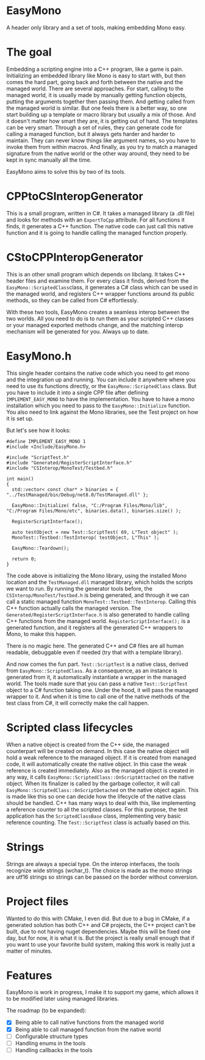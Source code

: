 # EasyMono
A header only library and a set of tools, making embedding Mono easy.

# The goal
Embedding a scripting engine into a C++ program, like a game is pain. Initializing an embedded library like Mono is easy to start with, but then comes the hard part, going back and forth between the native and the managed world.
There are several approaches. For start, calling to the managed world, it is usually made by manually getting function objects, putting the arguments together then passing them. And getting called from the managed world is similar. But one feels there is a better way, so one start building up a template or macro library but usually a mix of those. And it doesn't matter how smart they are, it is getting out of hand.
The templates can be very smart. Through a set of rules, they can generate code for calling a managed function, but it always gets harder and harder to maintain. They can never know things like argument names, so you have to invoke them from within macros. And finally, as you try to match a managed signature from the native world or the other way around, they need to be kept in sync manually all the time.

EasyMono aims to solve this by two of its tools.

# CPPtoCSInteropGenerator
This is a small program, written in C#. It takes a managed library (a .dll file) and looks for methods with an `ExportToCpp` attribute. For all functions it finds, it generates a C++ function. The native code can just call this native function and it is going to handle calling the managed function properly.

# CStoCPPInteropGenerator
This is an other small program which depends on libclang. It takes C++ header files and examine them. For every class it finds, derived from the `EasyMono::ScriptedClass`class, it generates a C# class which can be used in the managed world, and registers C++ wrapper functions around its public methods, so they can be called from C# effortlessly.

With these two tools, EasyMono creates a seamless interop between the two worlds. All you need to do is to run them as your scripted C++ classes or your managed exported methods change, and the matching interop mechanism will be generated for you. Always up to date.

# EasyMono.h
This single header contains the native code which you need to get mono and the integration up and running. You can include it anywhere where you need to use its functions directly, or the `EasyMono::ScriptedClass` class. But you have to include it into a single CPP file after defining `IMPLEMENT_EASY_MONO` to have the implementation.
You have to have a mono installation which you need to pass to the `EasyMono::Initialize` function. You also need to link against the Mono libraries, see the Test project on how it is set up.

But let's see how it looks:
```
#define IMPLEMENT_EASY_MONO 1
#include <Include/EasyMono.h>

#include "ScriptTest.h"
#include "Generated/RegisterScriptInterface.h"
#include "CSInterop/MonoTest/Testbed.h"

int main()
{
  std::vector< const char* > binaries = { "../TestManaged/bin/Debug/net8.0/TestManaged.dll" };

  EasyMono::Initialize( false, "C:/Program Files/Mono/lib", "C:/Program Files/Mono/etc", binaries.data(), binaries.size() );

  RegisterScriptInterface();

  auto testObject = new Test::ScriptTest( 69, L"Test object" );
  MonoTest::Testbed::TestInterop( testObject, L"This" );

  EasyMono::Teardown();

  return 0;
}
```
The code above is initializing the Mono library, using the installed Mono location and the `TestManaged.dll` managed library, which holds the scripts we want to run.
By running the generator tools before, the `CSInterop/MonoTest/Testbed.h` is being generated, and through it we can call a static managed function `MonoTest::Testbed::TestInterop`. Calling this C++ function actually calls the managed version.
The `Generated/RegisterScriptInterface.h` is also generated to handle calling C++ functions from the managed world. `RegisterScriptInterface();` is a generated function, and it registers all the generated C++ wrappers to Mono, to make this happen.

There is no magic here. The generated C++ and C# files are all human readable, debuggable even if needed (try that with a template library).

And now comes the fun part. `Test::ScriptTest` is a native class, derived from `EasyMono::ScriptedClass`. As a consequence, as an instance is generated from it, it automatically instantiate a wrapper in the managed world. The tools made sure that you can pass a native `Test::ScriptTest` object to a C# function taking one. Under the hood, it will pass the managed wrapper to it. And when it is time to call one of the native methods of the test class from C#, it will correctly make the call happen.

# Scripted class lifecycles
When a native object is created from the C++ side, the managed counterpart will be created on demand. In this case the native object will hold a weak reference to the managed object.
If it is created from managed code, it will automatically create the native object. In this case the weak reference is created immediately.
Also as the managed object is created in any way, it calls `EasyMono::ScriptedClass::OnScriptAttached` on the native object. When its finalizer is called by the garbage collector, it will call  `EasyMono::ScriptedClass::OnScriptDetached` on the native object again. This is made like this so one can decide how the lifecycle of the native class should be handled. C++ has many ways to deal with this, like implementing a reference counter to all the scripted classes.
For this purpose, the test application has the `ScriptedClassBase` class, implementing very basic reference counting. The `Test::ScriptTest` class is actually based on this.

# Strings
Strings are always a special type. On the interop interfaces, the tools recognize wide strings (wchar_t). The choice is made as the mono strings are utf16 strings so strings can be passed on the border without conversion.

# Project files
Wanted to do this with CMake, I even did. But due to a bug in CMake, if a generated solution has both C++ and C# projects, the C++ project can't be built, due to not having nuget dependencies. Maybe this will be fixed one day, but for now, it is what it is. But the project is really small enough that if you want to use your favorite build system, making this work is really just a matter of minutes.

# Features
EasyMono is work in progress, I make it to support my game, which allows it to be modified later using managed libraries.

The roadmap (to be expanded):
 - [x] Being able to call native functions from the managed world
 - [x] Being able to call managed function from the native world
 - [ ] Configurable structure types
 - [ ] Handling enums in the tools
 - [ ] Handling callbacks in the tools
